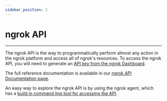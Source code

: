 ```yaml
---
sidebar_position: 2
---
```


# ngrok API
--------------

The ngrok API is the way to programmatically perform almost any action in the ngrok platform and access all of ngrok's resources. To access the ngrok API, you will need to generate an [API key from the ngrok Dashboard](https://dashboard.ngrok.com/api).

The full reference documentation is available in our [ngrok API Documentation page](/docs/api).

An easy way to explore the ngrok API is by using the ngrok agent, which has a [build in command line tool for accessing the API](/docs/ngrok-agent/ngrok#command-ngrok-api).
